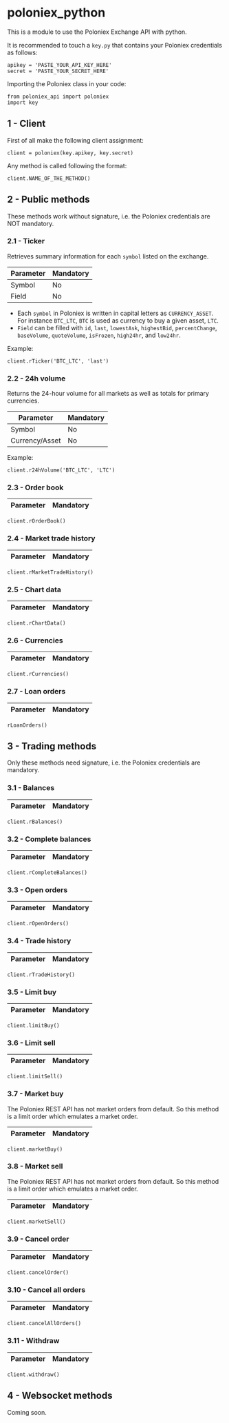 # poloniex_python
This is a module to use the Poloniex Exchange API with python.

It is recommended to touch a `key.py` that contains your Poloniex credentials as follows:
```
apikey = 'PASTE_YOUR_API_KEY_HERE'
secret = 'PASTE_YOUR_SECRET_HERE'
```

Importing the Poloniex class in your code:
```
from poloniex_api import poloniex
import key
```

## 1 - Client
First of all make the following client assignment:
```
client = poloniex(key.apikey, key.secret)
```

Any method is called following the format:
```
client.NAME_OF_THE_METHOD()
```

## 2 - Public methods
These methods work without signature, i.e. the Poloniex credentials are NOT mandatory.

### 2.1 - Ticker
Retrieves summary information for each `symbol` listed on the exchange.

Parameter | Mandatory
--------- | ---------
Symbol | No
Field | No
* Each `symbol` in Poloniex is written in capital letters as `CURRENCY_ASSET`. For instance `BTC_LTC`, `BTC` is used as currency to buy a given asset, `LTC`.
* `Field` can be filled with `id`, `last`, `lowestAsk`, `highestBid`, `percentChange`, `baseVolume`, `quoteVolume`, `isFrozen`, `high24hr`, and `low24hr`.

Example:
```
client.rTicker('BTC_LTC', 'last')
```

### 2.2 - 24h volume
Returns the 24-hour volume for all markets as well as totals for primary currencies.

Parameter | Mandatory
--------- | ---------
Symbol | No
Currency/Asset | No

Example:
```
client.r24hVolume('BTC_LTC', 'LTC')
```
### 2.3 - Order book

Parameter | Mandatory
--------- | ---------
```
client.rOrderBook()
```
### 2.4 - Market trade history

Parameter | Mandatory
--------- | ---------
```
client.rMarketTradeHistory()
```
### 2.5 - Chart data

Parameter | Mandatory
--------- | ---------
```
client.rChartData()
```
### 2.6 - Currencies

Parameter | Mandatory
--------- | ---------
```
client.rCurrencies()
```
### 2.7 - Loan orders

Parameter | Mandatory
--------- | ---------
```
rLoanOrders()
```
## 3 - Trading methods
Only these methods need signature, i.e. the Poloniex credentials are mandatory.

### 3.1 - Balances

Parameter | Mandatory
--------- | ---------
```
client.rBalances()
```

### 3.2 - Complete balances

Parameter | Mandatory
--------- | ---------
```
client.rCompleteBalances()
```

### 3.3 - Open orders

Parameter | Mandatory
--------- | ---------
```
client.rOpenOrders()
```

### 3.4 - Trade history

Parameter | Mandatory
--------- | ---------
```
client.rTradeHistory()
```

### 3.5 - Limit buy

Parameter | Mandatory
--------- | ---------
```
client.limitBuy()
```

### 3.6 - Limit sell

Parameter | Mandatory
--------- | ---------
```
client.limitSell()
```

### 3.7 - Market buy
The Poloniex REST API has not market orders from default. So this method is a limit order which emulates a market order.

Parameter | Mandatory
--------- | ---------
```
client.marketBuy()
```

### 3.8 - Market sell
The Poloniex REST API has not market orders from default. So this method is a limit order which emulates a market order.

Parameter | Mandatory
--------- | ---------
```
client.marketSell()
```

### 3.9 - Cancel order

Parameter | Mandatory
--------- | ---------
```
client.cancelOrder()
```

### 3.10 - Cancel all orders

Parameter | Mandatory
--------- | ---------
```
client.cancelAllOrders()
```

### 3.11 - Withdraw

Parameter | Mandatory
--------- | ---------
```
client.withdraw()
```

## 4 - Websocket methods
Coming soon.
